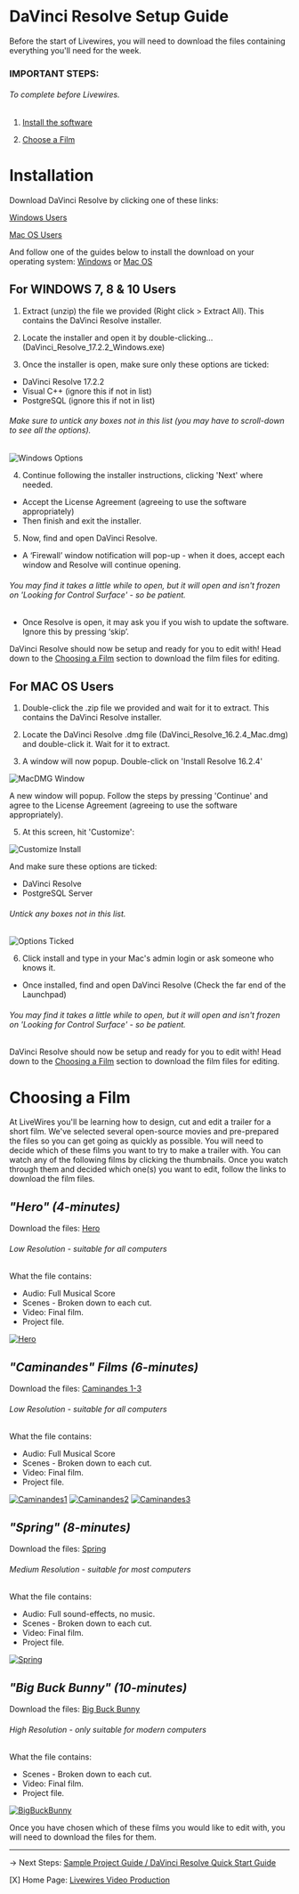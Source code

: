 # DaVinci Resolve Setup Guide

Before the start of Livewires, you will need to download the files containing everything you'll need for the week.

### IMPORTANT STEPS:
###### To complete before Livewires.

 1. [Install the software](#Installation)

 2. [Choose a Film](#Choosing-a-Film)


# Installation

Download DaVinci Resolve by clicking one of these links:

[Windows Users](https://scriptureunioncharity-my.sharepoint.com/:u:/g/personal/joelfergusson_scriptureunion_org_uk/EbW88W6WYG5GiUBANYwWz5YBXYu2Ci19__DnyFS1aLywEw?e=xYadvv)

[Mac OS Users](https://scriptureunioncharity-my.sharepoint.com/:u:/g/personal/joelfergusson_scriptureunion_org_uk/EWVE80GCROZMnbW-TbY_i-UBBgsjoseHeZO52b3lVvQCrA?e=GPPRMg)

And follow one of the guides below to install the download on your operating system: [Windows](#for-windows-7-8--10-users) or [Mac OS](#for-mac-os-users)


## For WINDOWS 7, 8 & 10 Users
1. Extract (unzip) the file we provided (Right click > Extract All). This contains the DaVinci Resolve installer.

2. Locate the installer and open it by double-clicking... (DaVinci_Resolve_17.2.2_Windows.exe)

3. Once the installer is open, make sure only these options are ticked:
* DaVinci Resolve 17.2.2
* Visual C++ (ignore this if not in list)
* PostgreSQL (ignore this if not in list)
###### Make sure to untick any boxes not in this list (you may have to scroll-down to see all the options).
![Windows Options](files/resolve-installer2.JPG)

4. Continue following the installer instructions, clicking 'Next' where needed.
* Accept the License Agreement (agreeing to use the software appropriately)
* Then finish and exit the installer.

5. Now, find and open DaVinci Resolve.
* A ‘Firewall’ window notification will pop-up - when it does, accept each window and Resolve will continue opening.
###### You may find it takes a little while to open, but it will open and isn't frozen on 'Looking for Control Surface' - so be patient.
* Once Resolve is open, it may ask you if you wish to update the software. Ignore this by pressing ‘skip’.

DaVinci Resolve should now be setup and ready for you to edit with! Head down to the [Choosing a Film](#Choosing-a-Film) section to download the film files for editing.

## For MAC OS Users
1. Double-click the .zip file we provided and wait for it to extract. This contains the DaVinci Resolve installer.

2. Locate the DaVinci Resolve .dmg file (DaVinci_Resolve_16.2.4_Mac.dmg) and double-click it. Wait for it to extract.

4. A window will now popup. Double-click on 'Install Resolve 16.2.4'

![MacDMG Window](files/mac_dmg-installer.png)


A new window will popup. Follow the steps by pressing 'Continue' and agree to the License Agreement (agreeing to use the software appropriately).

5. At this screen, hit 'Customize':

![Customize Install](files/mac_destination.png)

And make sure these options are ticked:
* DaVinci Resolve
* PostgreSQL Server
###### Untick any boxes not in this list.

![Options Ticked](files/mac_options.png)


6. Click install and type in your Mac's admin login or ask someone who knows it.
* Once installed, find and open DaVinci Resolve (Check the far end of the Launchpad)
###### You may find it takes a little while to open, but it will open and isn't frozen on 'Looking for Control Surface' - so be patient.

DaVinci Resolve should now be setup and ready for you to edit with! Head down to the [Choosing a Film](#Choosing-a-Film) section to download the film files for editing.



# Choosing a Film


At LiveWires you'll be learning how to design, cut and edit a trailer for a short film. 
We've selected several open-source movies and pre-prepared the files so you can get going as quickly as possible. 
You will need to decide which of these films you want to try to make a trailer with.
You can watch any of the following films by clicking the thumbnails.
Once you watch through them and decided which one(s) you want to edit, follow the links to download the film files.

## ***"Hero" (4-minutes)***

Download the files: [Hero](https://scriptureunioncharity-my.sharepoint.com/:u:/g/personal/joelfergusson_scriptureunion_org_uk/EVD55wTTVM9Jokvksuhrq60BlslKdqW1552iJ4dMFbqVQA?e=ljlGZ0)

###### Low Resolution - suitable for all computers
What the file contains:
- Audio: Full Musical Score
- Scenes - Broken down to each cut.
- Video: Final film.
- Project file.

[![Hero](https://img.youtube.com/vi/pKmSdY56VtY/0.jpg)](https://youtube.com/watch?v=pKmSdY56VtY)

## ***"Caminandes" Films (6-minutes)***

Download the files: [Caminandes 1-3](https://scriptureunioncharity-my.sharepoint.com/:u:/g/personal/joelfergusson_scriptureunion_org_uk/ESStXlmvNtJKlrlp6zF-qfsBoZCn0dTkVHvlx1sNk9GHRw?e=EAnO9G)

###### Low Resolution - suitable for all computers
What the file contains:
- Audio: Full Musical Score
- Scenes - Broken down to each cut.
- Video: Final film.
- Project file.

[![Caminandes1](https://img.youtube.com/vi/JOhiWY7XmoY/0.jpg)](https://www.youtube.com/watch?v=JOhiWY7XmoY)
[![Caminandes2](https://img.youtube.com/vi/Z4C82eyhwgU/0.jpg)](https://www.youtube.com/watch?v=Z4C82eyhwgU)
[![Caminandes3](https://img.youtube.com/vi/SkVqJ1SGeL0/0.jpg)](https://www.youtube.com/watch?v=SkVqJ1SGeL0)

## ***"Spring" (8-minutes)***

Download the files: [Spring](https://scriptureunioncharity-my.sharepoint.com/:u:/g/personal/joelfergusson_scriptureunion_org_uk/EdX_s3Sw9BNPngTatREjseQBZ75u0Sdeqo5n4K0vUBAFqA?e=hylqzu)

###### Medium Resolution - suitable for most computers
What the file contains:
- Audio: Full sound-effects, no music.
- Scenes - Broken down to each cut.
- Video: Final film.
- Project file.

[![Spring](https://img.youtube.com/vi/WhWc3b3KhnY/0.jpg)](https://youtube.com/watch?v=WhWc3b3KhnY)

## ***"Big Buck Bunny" (10-minutes)***

Download the files: [Big Buck Bunny](https://scriptureunioncharity-my.sharepoint.com/:u:/g/personal/joelfergusson_scriptureunion_org_uk/ESlw_AoqF71Fs10fAXG2sXAB_uG877vX2XR5vHbki7tJXw?e=yt8qjc)

###### High Resolution - only suitable for modern computers
What the file contains:
- Scenes - Broken down to each cut.
- Video: Final film.
- Project file.

[![BigBuckBunny](https://img.youtube.com/vi/YE7VzlLtp-4/0.jpg)](https://youtube.com/watch?v=YE7VzlLtp-4)

Once you have chosen which of these films you would like to edit with, you will need to download the files for them.

---

-> Next Steps: [Sample Project Guide / DaVinci Resolve Quick Start Guide](SampleProjectGuide.md)

[X] Home Page: [Livewires Video Production](README.md)

